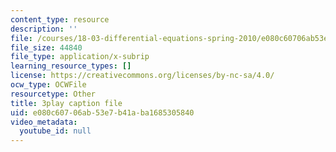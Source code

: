 ```yaml
---
content_type: resource
description: ''
file: /courses/18-03-differential-equations-spring-2010/e080c60706ab53e7b41aba1685305840_SioXozu-Loo.vtt
file_size: 44840
file_type: application/x-subrip
learning_resource_types: []
license: https://creativecommons.org/licenses/by-nc-sa/4.0/
ocw_type: OCWFile
resourcetype: Other
title: 3play caption file
uid: e080c607-06ab-53e7-b41a-ba1685305840
video_metadata:
  youtube_id: null
---
```

